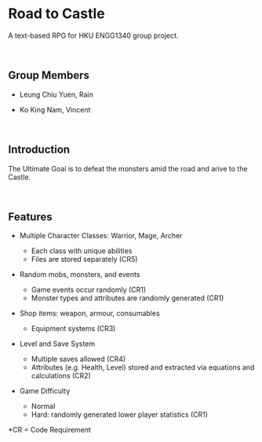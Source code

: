 # Road to Castle

A text-based RPG for HKU ENGG1340 group project.

</br>

## Group Members

- Leung Chiu Yuen, Rain

- Ko King Nam, Vincent

</br>

## Introduction

The Ultimate Goal is to defeat the monsters amid the road and arive to the Castle.

</br>

## Features
- Multiple Character Classes: Warrior, Mage, Archer
    - Each class with unique abilities
    - Files are stored separately (CR5)

- Random mobs, monsters, and events
    - Game events occur randomly (CR1)
    - Monster types and attributes are randomly generated (CR1)

- Shop items: weapon, armour, consumables
    - Equipment systems (CR3)

- Level and Save System
    - Multiple saves allowed (CR4)
    - Attributes (e.g. Health, Level) stored and extracted via equations and calculations (CR2)

- Game Difficulty
    - Normal
    - Hard: randomly generated lower player statistics (CR1)

*CR = Code Requirement
